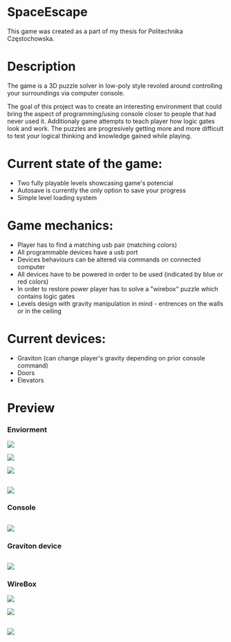# SpaceEscape

This game was created as a part of my thesis for Politechnika Częstochowska.

# Description

The game is a 3D puzzle solver in low-poly style revoled around controlling your surroundings via computer console. 

The goal of this project was to create an interesting environment that could bring the aspect of programming/using console closer to people that had never used it. Additionaly game attempts to teach player how logic gates look and work. 
The puzzles are progresively getting more and more difficult to test your logical thinking and knowledge gained while playing.


# Current state of the game:
- Two fully playable levels showcasing game's potencial
- Autosave is currently the only option to save your progress
- Simple level loading system

# Game mechanics:
- Player has to find a matching usb pair (matching colors)
- All programmable devices have a usb port
- Devices behaviours can be altered via commands on connected computer
- All devices have to be powered in order to be used (indicated by blue or red colors)
- In order to restore power player has to solve a "wirebox" puzzle which contains logic gates
- Levels design with gravity manipulation in mind - entrences on the walls or in the ceiling

# Current devices:
- Graviton (can change player's gravity depending on prior console command)
- Doors
- Elevators

# Preview

### __Enviorment__
![](Images/GamePlay.PNG )

![](Images/GamePlay2.PNG)

![](Images/Laboratory.PNG)

![](Images/Lockers.png)
---

### __Console__
![](Images/Console.png)
---

### __Graviton device__
![](Images/Graviton.PNG)
---

### __WireBox__
![](Images/WireBox.png)

![](Images/Gates.PNG)

![](Images/Instructions.PNG)
---
